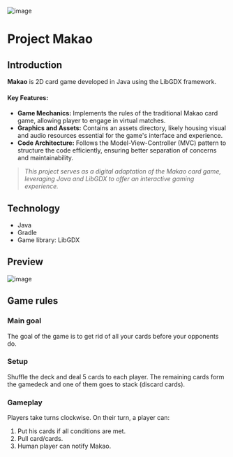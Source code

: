 ![image](https://github.com/user-attachments/assets/dff985a0-b88c-4c68-8065-0139cc66833b)
# Project Makao
## Introduction
**Makao** is 2D card game developed in Java using the LibGDX framework.
#### Key Features:
* **Game Mechanics:** Implements the rules of the traditional Makao card game, allowing player to engage in virtual matches.
* **Graphics and Assets:** Contains an assets directory, likely housing visual and audio resources essential for the game's interface and experience.
* **Code Architecture:** Follows the Model-View-Controller (MVC) pattern to structure the code efficiently, ensuring better separation of concerns and maintainability.
>*This project serves as a digital adaptation of the Makao card game, leveraging Java and LibGDX to offer an interactive gaming experience.*
## Technology
* Java
* Gradle
* Game library: LibGDX
## Preview
![image](https://github.com/user-attachments/assets/67b19453-728d-48f9-9877-03d878a1550e)

## Game rules
### Main goal
The goal of the game is to get rid of all your cards before your opponents do.

### Setup
Shuffle the deck and deal 5 cards to each player.
The remaining cards form the gamedeck and one of them goes to stack (discard cards).

### Gameplay
Players take turns clockwise. On their turn, a player can:
1. Put his cards if all conditions are met.
2. Pull card/cards.
3. Human player can notify Makao.

### 
